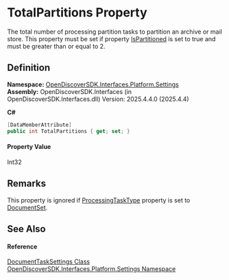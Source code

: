 # TotalPartitions Property


The total number of processing partition tasks to partition an archive or mail store. This property must be set if property <a href="8721b0d5-6f3d-0bf8-b986-7d8fa6fe0f01">IsPartitioned</a> is set to true and must be greater than or equal to 2.



## Definition
**Namespace:** <a href="a4de3d25-b44d-10c7-9f7b-6e96e612f300">OpenDiscoverSDK.Interfaces.Platform.Settings</a>  
**Assembly:** OpenDiscoverSDK.Interfaces (in OpenDiscoverSDK.Interfaces.dll) Version: 2025.4.4.0 (2025.4.4)

**C#**
``` C#
[DataMemberAttribute]
public int TotalPartitions { get; set; }
```



#### Property Value
Int32

## Remarks
This property is ignored if <a href="e0d93011-adb5-53ee-9dcc-8da2c468c85d">ProcessingTaskType</a> property is set to <a href="2182f6cf-90da-71c0-f7fc-a855a4bef198">DocumentSet</a>.

## See Also


#### Reference
<a href="15834f2e-5778-5912-a2cc-a92e9d2e78fb">DocumentTaskSettings Class</a>  
<a href="a4de3d25-b44d-10c7-9f7b-6e96e612f300">OpenDiscoverSDK.Interfaces.Platform.Settings Namespace</a>  
